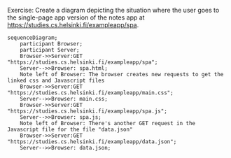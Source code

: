 Exercise: Create a diagram depicting the situation where the user goes to the single-page app version of the notes app at https://studies.cs.helsinki.fi/exampleapp/spa.

```mermaid
sequenceDiagram;
    participant Browser;
    participant Server;
    Browser->>Server:GET "https://studies.cs.helsinki.fi/exampleapp/spa";
    Server-->>Browser: spa.html;
    Note left of Browser: The browser creates new requests to get the linked css and Javascript files
    Browser->>Server:GET "https://studies.cs.helsinki.fi/exampleapp/main.css";
    Server-->>Browser: main.css;
    Browser->>Server:GET "https://studies.cs.helsinki.fi/exampleapp/spa.js";
    Server-->>Browser: spa.js;
    Note left of Browser: There's another GET request in the Javascript file for the file "data.json"
    Browser->>Server:GET "https://studies.cs.helsinki.fi/exampleapp/data.json";
    Server-->>Browser: data.json;
```

